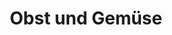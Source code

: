 ---
title: "Obst und Gemüse"
url: /furtwangen-im-schwarzwald/obst-und-gemuese/
shop: Gemüse & Obst
---